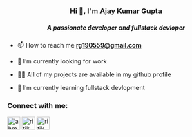 <h3 align="center">Hi 👋, I'm Ajay Kumar Gupta</h3>
<h5 align="center">A passionate developer and fullstack devloper</h5>

- 📫 How to reach me **rg190559@gmail.com**

- 🔭 I’m currently looking for work

- 👨‍💻 All of my projects are available in my github profile
 
- 🌱 I’m currently learning fullstack devlopment

<h3 align="left">Connect with me:</h3>
<p align="left">
<a href="#" target="blank"><img align="center" src="https://img.icons8.com/fluent/50/000000/twitter.png" alt="ahm_ritik" width="30" width="30" /></a>
<a href="https://www.linkedin.com/in/ajay-kumar-gupta-011a021b5" target="blank"><img align="center" src="https://img.icons8.com/fluent/48/000000/linkedin.png" alt="ritik-dwivedi-7899581b2"  width="30" /></a>
<a href="https://www.instagram.com/a_k_gupta555" target="blank"><img align="center" src="https://img.icons8.com/fluent/48/000000/instagram-new.png" alt="ritik_dwivedi12" width="30" /></a>
</p>


<!-- <p><img align="left" src="https://github-readme-stats.vercel.app/api/top-langs?username=dwivedi-ritik&theme=white&show_icons=true&locale=en&layout=compact" alt="dwivedi-ritik" /></p> -->

<!-- <p>&nbsp;<img align="center" src="https://github-readme-stats.vercel.app/api?username=dwivedi-ritik&theme=white&show_icons=true&locale=en" alt="dwivedi-ritik" /></p> -->
